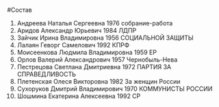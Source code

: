 #Состав
1. Андреева Наталья Сергеевна 1976 собрание-работа
2. Аридов Александр Юрьевич 1984 ЛДПР
3. Зайчик Ирина Владимировна 1956 СОЦИАЛЬНОЙ ЗАЩИТЫ
4. Лалаян Геворг Самелович 1992 КПРФ
5. Моисеенкова Людмила Владимировна 1959 ЕР
6. Орлов Валерий Александрович 1957 Чернобыль-Нева
7. Пестрецова Светлана Дмитриевна 1972 ПАРТИЯ ЗА СПРАВЕДЛИВОСТЬ
8. Плетенская Олеся Викторовна 1982 За женщин России
9. Сухоруков Дмитрий Владимирович 1970 КОММУНИСТЫ РОССИИ
10. Шошмина Екатерина Алексеевна 1992 СР
